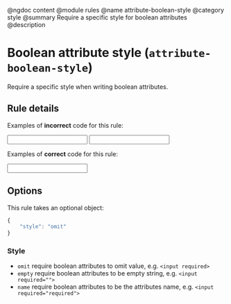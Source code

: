 @ngdoc content
@module rules
@name attribute-boolean-style
@category style
@summary Require a specific style for boolean attributes
@description

# Boolean attribute style (`attribute-boolean-style`)

Require a specific style when writing boolean attributes.

## Rule details

Examples of **incorrect** code for this rule:

<validate name="incorrect" rules="attribute-boolean-style">
    <input required="">
    <input required="required">
</validate>

Examples of **correct** code for this rule:

<validate name="correct" rules="attribute-boolean-style">
    <input required>
</validate>

## Options

This rule takes an optional object:

```javascript
{
	"style": "omit"
}
```

### Style

- `omit` require boolean attributes to omit value, e.g. `<input required>`
- `empty` require boolean attributes to be empty string, e.g. `<input required="">`
- `name` require boolean attributes to be the attributes name, e.g. `<input required="required">`
